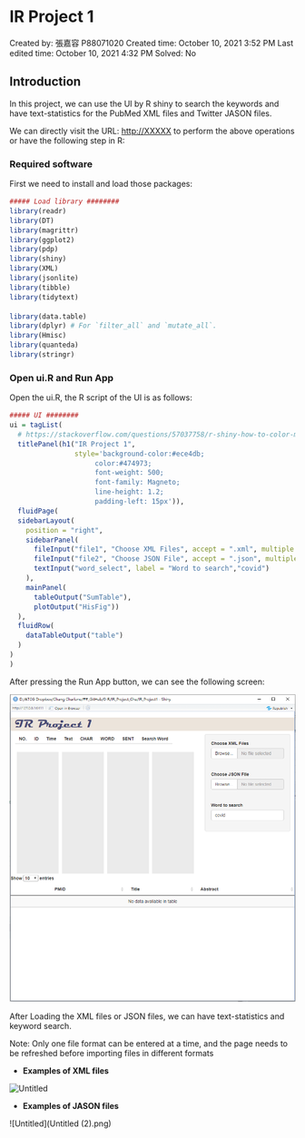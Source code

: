 # IR Project 1

Created by: 張嘉容 P88071020
Created time: October 10, 2021 3:52 PM
Last edited time: October 10, 2021 4:32 PM
Solved: No

## Introduction

In this project, we can use the UI by R shiny to search the keywords and have  text-statistics for the PubMed XML files and Twitter JASON files.

We can directly visit the URL: [http://XXXXX](http://xxxxx/) to perform the above operations or have the following step in R:

### Required software

First we need to install and load those packages:

```r
##### Load library ########
library(readr)
library(DT)
library(magrittr) 
library(ggplot2)
library(pdp)
library(shiny)
library(XML)
library(jsonlite)
library(tibble)
library(tidytext)

library(data.table)
library(dplyr) # For `filter_all` and `mutate_all`.
library(Hmisc)
library(quanteda)
library(stringr)
```

### Open ui.R and Run App

Open the ui.R, the R script of the UI is as follows:

```r
##### UI ########
ui = tagList(
  # https://stackoverflow.com/questions/57037758/r-shiny-how-to-color-margin-of-title-panel
  titlePanel(h1("IR Project 1",
                style='background-color:#ece4db;  
                     color:#474973;
                     font-weight: 500;
                     font-family: Magneto;
                     line-height: 1.2;
                     padding-left: 15px')), 
  fluidPage(
  sidebarLayout(
    position = "right",
    sidebarPanel(
      fileInput("file1", "Choose XML Files", accept = ".xml", multiple = T),
      fileInput("file2", "Choose JSON File", accept = ".json", multiple = T),
      textInput("word_select", label = "Word to search","covid")
    ),
    mainPanel(
      tableOutput("SumTable"),
      plotOutput("HisFig"))
  ),
  fluidRow(
    dataTableOutput("table")
  )
)
)
```

After pressing the Run App button, we can see the following screen:

![Untitled](Untitled.png)

After Loading the XML files or JSON files, we can have text-statistics and keyword search.

Note: Only one file format can be entered at a time, and the page needs to be refreshed before importing files in different formats

- **Examples of XML files**

![Untitled](IR_Project_Cha/IR_Project1/Fig/IRP1_02.png)

- **Examples of JASON files**

![Untitled](Untitled (2).png)
